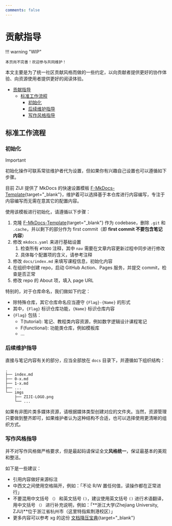 ```yaml
---
comments: false
---
```


# 贡献指导

!!! warning "WIP"

    本页尚不完善！欢迎参与共同维护！

本文主要是为了统一社区贡献风格而做的一些约定，以向贡献者提供更好的协作体验、向资源使用者提供更好的阅读体验。

- [贡献指导](#贡献指导)
  - [标准工作流程](#标准工作流程)
    - [初始化](#初始化)
    - [后续维护指导](#后续维护指导)
    - [写作风格指导](#写作风格指导)

## 标准工作流程

### 初始化

> [!IMPORTANT]
> 初始化操作可联系常驻维护者代为设置，但如果你有兴趣自己设置也可以遵循如下步骤。

目前 ZIJI 提供了 MkDocs 的快速设置模板 [F-MkDocs-Template](https://github.com/CS-ZIJI/F-MkDocs-Template){target="_blank"}，维护着可以选择基于本仓库进行内容编写，专注于内容编写而无需在意其它的配置内容。

使用该模板进行初始化，请遵循以下步骤：

1. 克隆 [F-MkDocs-Template](https://github.com/CS-ZIJI/F-MkDocs-Template){target="_blank"} 作为 codebase，删除 `.git` 和 `.cache`，并以剩下的部分作为 first commit（即 **first commit 不要包含笔记内容**）
2. 修改 `mkdocs.yaml` 来进行基础设置
    1. 检查所有 `#TODO` 注释，其中 `nav` 需要在文章内容更新过程中同步进行修改
    2. 具体每个配置项的含义，请参考注释
3. 修改 `docs/index.md` 来填写课程信息，初始化内容
4. 在组织中创建 repo，启动 GitHub Action、Pages 服务，并提交 commit，检查是否正常
5. 修改 repo 的 About 项，填入 page URL

特别的，对于仓库命名，我们做如下约定：

- 除特殊仓库，其它仓库命名应当遵守 `{Flag}-{Name}` 的形式
- 其中，`{Flag}` 标识仓库功能，`{Name}` 标识仓库内容
- `{Flag}` 包括：
    - T(tutorial): 笔记、教程类内容资源，例如数字逻辑设计课程笔记
    - F(functional): 功能类仓库，例如模板库
    - ...

### 后续维护指导

直接与笔记内容有关的部分，应当全部放在 `docs` 目录下，并遵循如下组织结构：

```
.
├── index.md
├── 0-x.md
├── 1-x.md
├── ...
└── imgs
    ├── ZIJI-LOGO.png
    └── ...
```

如果有非图片类多媒体资源，请根据媒体类型创建对应的文件夹。当然，资源管理只要做到整齐即可，如果维护者认为这种结构不合适，也可以选择使用更清晰的组织方式。

### 写作风格指导

并不对写作风格做严格要求，但是最起码请保证全文**风格统一**，保证最基本的美观和整洁。

如下是一些建议：

- 引用内容做好来源标注
- 中西文之间使用空格隔开，例如：「不论 R/W 置任何值，读操作都在正常进行」
- 不要混用中文括号 `（）` 和英文括号 `()`，建议使用英文括号 `()` 进行术语翻译，用中文括号 `（）` 进行补充说明，例如：「**浙江大学(Zhejiang University, ZJU)**位于浙江省杭州市（这里特指紫荆港校区）」
- 更多内容可以参考 xg 的这份 [文档降压宝典](https://hypotensor.tonycrane.cc/ta/typesetting/){target="_blank"}